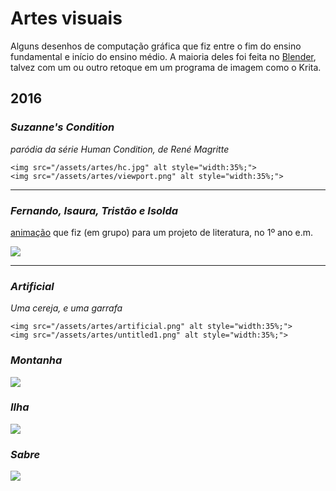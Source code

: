 # Artes visuais

Alguns desenhos de computação gráfica que fiz entre o fim do ensino fundamental e início do ensino médio. A maioria deles foi feita no [Blender](https://www.blender.org/), talvez com um ou outro retoque em um programa de imagem como o Krita. 

<!-- [Ainda quero escrever](/meta/afazeres)  sobre a física e matemática que aprendi com a computação gráfica. -->


## 2016

### *Suzanne's Condition*
*paródia da série Human Condition, de René Magritte*

~~~
<img src="/assets/artes/hc.jpg" alt style="width:35%;">
<img src="/assets/artes/viewport.png" alt style="width:35%;">
~~~

---

### *Fernando, Isaura, Tristão e Isolda*
[animação](https://vimeo.com/166984835) que fiz (em grupo) para um projeto de literatura, no 1º ano e.m.

[![](/assets/artes/bra.png)](https://vimeo.com/166984835)

---


### _Artificial_
*Uma cereja, e uma garrafa*

~~~
<img src="/assets/artes/artificial.png" alt style="width:35%;">
<img src="/assets/artes/untitled1.png" alt style="width:35%;">
~~~

### _Montanha_
![](/assets/artes/nevado.png)

### _Ilha_
![](/assets/artes/untitled.png)

### _Sabre_
![](/assets/artes/lightsaber.png)